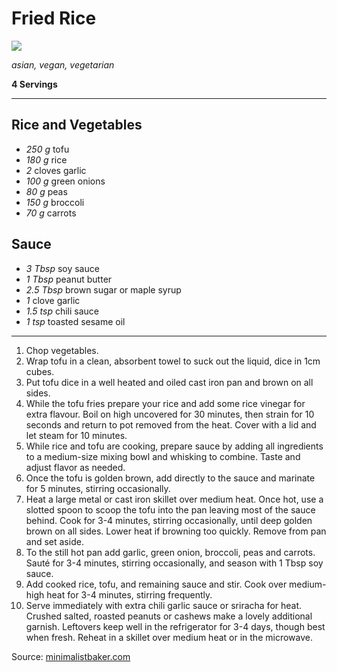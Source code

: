 # Fried Rice

<img src="https://minimalistbaker.com/wp-content/uploads/2015/08/AMAZING-HEALTHY-Vegan-Fried-Rice-with-Crispy-Tofu-vegan-glutenfree-recipe-chinese-friedrice-minimalistbaker.jpg">

*asian, vegan, vegetarian*

**4 Servings**

---

## Rice and Vegetables

- *250 g* tofu
- *180 g* rice
- *2* cloves garlic
- *100 g* green onions
- *80 g* peas
- *150 g* broccoli
- *70 g* carrots

## Sauce

- *3 Tbsp* soy sauce
- *1 Tbsp* peanut butter
- *2.5 Tbsp* brown sugar or maple syrup
- *1* clove garlic
- *1.5 tsp* chili sauce
- *1 tsp* toasted sesame oil

---

1. Chop vegetables.
2. Wrap tofu in a clean, absorbent towel to suck out the liquid, dice in 1cm cubes.
3. Put tofu dice in a well heated and oiled cast iron pan and brown on all sides.
4. While the tofu fries prepare your rice and add some rice vinegar for extra flavour. Boil on high uncovered for 30 minutes, then strain for 10 seconds and return to pot removed from the heat. Cover with a lid and let steam for 10 minutes.
5. While rice and tofu are cooking, prepare sauce by adding all ingredients to a medium-size mixing bowl and whisking to combine. Taste and adjust flavor as needed.
6. Once the tofu is golden brown, add directly to the sauce and marinate for 5 minutes, stirring occasionally.
7. Heat a large metal or cast iron skillet over medium heat. Once hot, use a slotted spoon to scoop the tofu into the pan leaving most of the sauce behind. Cook for 3-4 minutes, stirring occasionally, until deep golden brown on all sides. Lower heat if browning too quickly. Remove from pan and set aside.
8. To the still hot pan add garlic, green onion, broccoli, peas and carrots. Sauté for 3-4 minutes, stirring occasionally, and season with 1 Tbsp soy sauce.
9. Add cooked rice, tofu, and remaining sauce and stir. Cook over medium-high heat for 3-4 minutes, stirring frequently.
10. Serve immediately with extra chili garlic sauce or sriracha for heat. Crushed salted, roasted peanuts or cashews make a lovely additional garnish. Leftovers keep well in the refrigerator for 3-4 days, though best when fresh. Reheat in a skillet over medium heat or in the microwave.

Source: [minimalistbaker.com](https://minimalistbaker.com/easy-vegan-fried-rice/)
